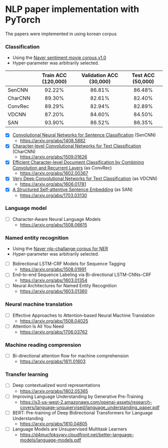 # NLP paper implementation with PyTorch
The papers were implemented in using korean corpus 

### Classification
+ Using the [Naver sentiment movie corpus v1.0](https://github.com/e9t/nsmc)
+ Hyper-parameter was arbitrarily selected.

|                  | Train ACC (120,000) | Validation ACC (30,000) | Test ACC (50,000) |
| :--------------- | :-------: | :------------: | :------: |
| SenCNN           |  92.22%  |     86.81%     |  86.48%  |
| CharCNN          | 89.30% | 82.61% | 82.40% |
| ConvRec          | 89.29% | 82.94% | 82.89% |
| VDCNN            | 87.20% | 84.60% | 84.50% |
| SAN | 93.90% | 86.52% | 86.35% |

* [x] [Convolutional Neural Networks for Sentence Classification](https://github.com/aisolab/nlp_implementation/tree/master/Convolutional_Neural_Networks_for_Sentence_Classification) (SenCNN)
  + https://arxiv.org/abs/1408.5882
* [x] [Character-level Convolutional Networks for Text Classification](https://github.com/aisolab/nlp_implementation/tree/master/Character-level_Convolutional_Networks_for_Text_Classification) (CharCNN)
  + https://arxiv.org/abs/1509.01626
* [x] [Efficient Character-level Document Classification by Combining Convolution and Recurrent Layers](https://github.com/aisolab/nlp_implementation/tree/master/Efficient_Character-level_Document_Classification_by_Combining_Convolution_and_Recurrent_Layers) (as ConvRec)
  + https://arxiv.org/abs/1602.00367
* [x] [Very Deep Convolutional Networks for Text Classification](https://github.com/aisolab/nlp_implementation/tree/master/Very_Deep_Convolutional_Networks_for_Text_Classification) (as VDCNN)
  + https://arxiv.org/abs/1606.01781
* [x] [A Structured Self-attentive Sentence Embedding](https://github.com/aisolab/nlp_implementation/tree/master/A_Structured_Self-attentive_Sentence_Embedding) (as SAN)
  + https://arxiv.org/abs/1703.03130


### Language model
* [ ] Character-Aware Neural Language Models
  + https://arxiv.org/abs/1508.06615


### Named entity recognition
+ Using the [Naver nlp-challange corpus for NER](https://github.com/naver/nlp-challenge/tree/master/missions/ner)
+ Hyper-parameter was arbitrarily selected.
* [ ] Bidirectional LSTM-CRF Models for Sequence Tagging
	+ https://arxiv.org/abs/1508.01991
* [ ] End-to-end Sequence Labeling via Bi-directional LSTM-CNNs-CRF
	+ https://arxiv.org/abs/1603.01354
* [ ] Neural Architectures for Named Entity Recognition
	+ https://arxiv.org/abs/1603.01360


### Neural machine translation
* [ ] Effective Approaches to Attention-based Neural Machine Translation
	+ https://arxiv.org/abs/1508.04025
* [ ] Attention Is All You Need
	+ https://arxiv.org/abs/1706.03762


### Machine reading comprension
* [ ] Bi-directional attention flow for machine comprehension
	+ https://arxiv.org/abs/1611.01603

### Transfer learning
* [ ] Deep contextualized word representations
	+ https://arxiv.org/abs/1802.05365
* [ ] Improving Language Understanding by Generative Pre-Training
	+ https://s3-us-west-2.amazonaws.com/openai-assets/research-covers/language-unsupervised/language_understanding_paper.pdf
* [ ] BERT: Pre-training of Deep Bidirectional Transformers for Language Understanding
	+ https://arxiv.org/abs/1810.04805
* [ ] Language Models are Unsupervised Multitask Learners
	+ https://d4mucfpksywv.cloudfront.net/better-language-models/language-models.pdf


